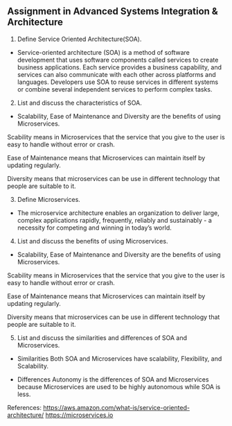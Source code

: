 ## Assignment in Advanced Systems Integration & Architecture
1. Define Service Oriented Architecture(SOA).
-  Service-oriented architecture (SOA) is a method of software development that uses software components called services to create business applications. Each service provides a business capability, and services can also communicate with each other across platforms and languages. Developers use SOA to reuse services in different systems or combine several independent services to perform complex tasks.
2. List and discuss the characteristics of SOA.
- Scalability, Ease of Maintenance and Diversity are the benefits of using Microservices.

Scability means in Microservices that the service that you give to the user is easy to handle without error or crash.

Ease of Maintenance means that Microservices can maintain itself by updating regularly.

Diversity means that microservices can be use in different technology that people are suitable to it.

3. Define Microservices.
- The microservice architecture enables an organization to deliver large, complex applications rapidly, frequently, reliably and sustainably - a necessity for competing and winning in today’s world.
4. List and discuss the benefits of using Microservices.
- Scalability, Ease of Maintenance and Diversity are the benefits of using Microservices.

Scability means in Microservices that the service that you give to the user is easy to handle without error or crash.

Ease of Maintenance means that Microservices can maintain itself by updating regularly.

Diversity means that microservices can be use in different technology that people are suitable to it.

5. List and discuss the similarities and differences of SOA and Microservices.

- Similarities
Both SOA and Microservices have scalability, Flexibility, and Scalability.

- Differences
Autonomy is the differences of SOA and Microservices because Microservices are used to be highly autonomous while SOA is less.

References:
https://aws.amazon.com/what-is/service-oriented-architecture/
https://microservices.io

